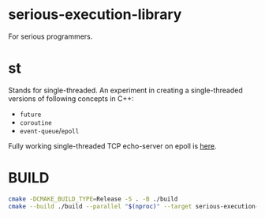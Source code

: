 # serious-execution-library
For serious programmers.

# st

Stands for single-threaded. An experiment in creating a single-threaded versions of following concepts in C++:
- `future`
- `coroutine`
- `event-queue`/`epoll`

Fully working single-threaded TCP echo-server on epoll is [here](examples/src/00_epoll_st.cpp).

# BUILD

```bash
cmake -DCMAKE_BUILD_TYPE=Release -S . -B ./build
cmake --build ./build --parallel "$(nproc)" --target serious-execution-library_00_epoll_st
```
